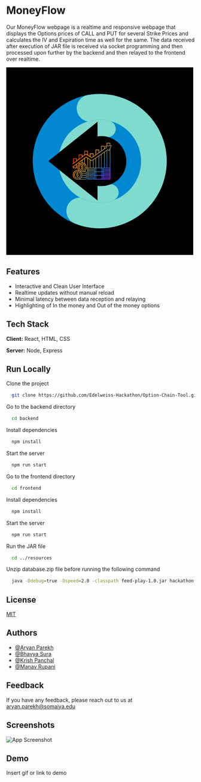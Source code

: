 # MoneyFlow

Our MoneyFlow webpage is a realtime and responsive webpage that displays the Options prices of CALL and PUT for several Strike Prices and calculates the IV and Expiration time as well for the same. The data received after execution of JAR file is received via socket programming and then processed upon further by the backend and then relayed to the frontend over realtime.

![Logo](https://github.com/Edelweiss-Hackathon/Option-Chain-Tool/blob/master/resources/logo.png)

## Features

- Interactive and Clean User Interface
- Realtime updates without manual reload
- Minimal latency between data reception and relaying
- Highlighting of In the money and Out of the money options

## Tech Stack

**Client:** React, HTML, CSS

**Server:** Node, Express

## Run Locally

Clone the project

```bash
  git clone https://github.com/Edelweiss-Hackathon/Option-Chain-Tool.git
```

Go to the backend directory

```bash
  cd backend
```

Install dependencies

```bash
  npm install
```

Start the server

```bash
  npm run start
```

Go to the frontend directory

```bash
  cd frontend
```

Install dependencies

```bash
  npm install
```

Start the server

```bash
  npm run start
```

Run the JAR file

```bash
  cd ../resources
```

Unzip database.zip file before running the following command

```bash
  java -Ddebug=true -Dspeed=2.0 -classpath feed-play-1.0.jar hackathon.player.Main dataset.csv 9011
```

## License

[MIT](https://choosealicense.com/licenses/mit/)

## Authors

- [@Aryan Parekh](https://github.com/Aryan-29)
- [@Bhavya Sura](https://github.com/Baboon12)
- [@Krish Panchal](https://github.com/Krishpanchal)
- [@Manav Rupani](https://github.com/ManavStud)

## Feedback

If you have any feedback, please reach out to us at aryan.parekh@somaiya.edu

## Screenshots

![App Screenshot](https://via.placeholder.com/468x300?text=App+Screenshot+Here)

## Demo

Insert gif or link to demo
